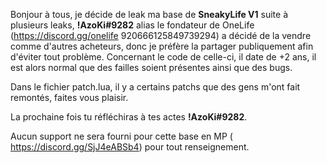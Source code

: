 Bonjour à tous, je décide de leak ma base de **SneakyLife V1** suite à plusieurs leaks, **!AzoKi#9282** alias le fondateur de OneLife (https://discord.gg/onelife 920666125849739294) a décidé de la vendre comme d'autres acheteurs, donc je préfère la partager publiquement afin d'éviter tout problème.
Concernant le code de celle-ci, il date de +2 ans, il est alors normal que des failles soient présentes ainsi que des bugs.

Dans le fichier patch.lua, il y a certains patchs que des gens m'ont fait remontés, faites vous plaisir.

La prochaine fois tu réfléchiras à tes actes **!AzoKi#9282**.

Aucun support ne sera fourni pour cette base en MP ( https://discord.gg/SjJ4eABSb4) pour tout renseignement.
